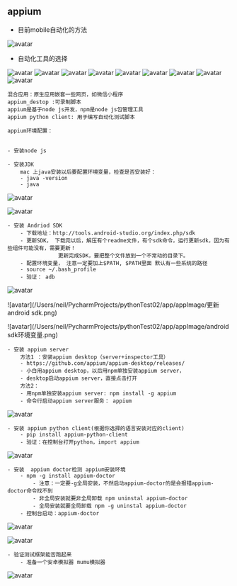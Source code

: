 ## appium

-  目前mobile自动化的方法

![avatar](/Users/neil/PycharmProjects/pythonTest02/app/appImage/1.png)

- 自动化工具的选择

![avatar](/Users/neil/PycharmProjects/pythonTest02/app/appImage/2.png)
![avatar](/Users/neil/PycharmProjects/pythonTest02/app/appImage/3.png)
![avatar](/Users/neil/PycharmProjects/pythonTest02/app/appImage/4.png)
![avatar](/Users/neil/PycharmProjects/pythonTest02/app/appImage/5.png)
![avatar](/Users/neil/PycharmProjects/pythonTest02/app/appImage/6.png)
![avatar](/Users/neil/PycharmProjects/pythonTest02/app/appImage/7.png)
![avatar](/Users/neil/PycharmProjects/pythonTest02/app/appImage/8.png)
![avatar](/Users/neil/PycharmProjects/pythonTest02/app/appImage/9.png)
![avatar](/Users/neil/PycharmProjects/pythonTest02/app/appImage/10.png)






    混合应用：原生应用嵌套一些网页，如微信小程序
    appium_destop :可录制脚本
    appium是基于node js开发，npm是node js包管理工具
    appium python client: 用于编写自动化测试脚本

    appium环境配置：


    - 安装node js

    - 安装JDK
        mac 上java安装以后要配置环境变量，检查是否安装好：
        - java -version
        - java 
![avatar](/Users/neil/PycharmProjects/pythonTest02/app/appImage/10.png)

![avatar](/Users/neil/PycharmProjects/pythonTest02/app/appImage/配置java环境变量.png)

    - 安装 Andriod SDK
        - 下载地址：http://tools.android-studio.org/index.php/sdk
        - 更新SDK， 下载完以后，解压有个readme文件，有个sdk命令，运行更新sdk，因为有些组件可能没有，需要更新！
                    更新完成SDK，要把整个文件放到一个不常动的目录下。
        - 配置环境变量， 注意一定要加上$PATH, $PATH里面 默认有一些系统的路径
        - source ~/.bash_profile 
        - 验证： adb
![avatar](/Users/neil/PycharmProjects/pythonTest02/app/appImage/11.png)

![avatar](/Users/neil/PycharmProjects/pythonTest02/app/appImage/更新android sdk.png)

![avatar](/Users/neil/PycharmProjects/pythonTest02/app/appImage/android sdk环境变量.png)


    - 安装 appium server
        方法1 ：安装appium desktop（server+inspector工具）
        - https://github.com/appium/appium-desktop/releases/
        - 小白用appium desktop，以后用npm单独安装appium server，
        - desktop启动appium server，直接点击打开
        方法2：
        - 用npm单独安装appium server: npm install -g appium
        - 命令行启动appium server服务： appium
![avatar](/Users/neil/PycharmProjects/pythonTest02/app/appImage/12.png)


    - 安装 appium python client(根据你选择的语言安装对应的client)
        - pip install appium-python-client
        - 验证：在控制台打开python，import appium
![avatar](/Users/neil/PycharmProjects/pythonTest02/app/appImage/13.png)

    - 安装  appium doctor检测 appium安装环境
        - npm -g install appium-doctor
            - 注意：一定要-g全局安装，不然启动appium-doctor的是会报错appium-doctor命令找不到
            - 非全局安装就要非全局卸载 npm uninstal appium-doctor
            - 全局安装就要全局卸载 npm -g uninstal appium-doctor
        - 控制台启动：appium-doctor
![avatar](/Users/neil/PycharmProjects/pythonTest02/app/appImage/15.png)

![avatar](/Users/neil/PycharmProjects/pythonTest02/app/appImage/appium-doctor.png)

    - 验证测试框架能否跑起来
        - 准备一个安卓模拟器 mumu模拟器


![avatar](/Users/neil/PycharmProjects/pythonTest02/app/appImage/16.png)






